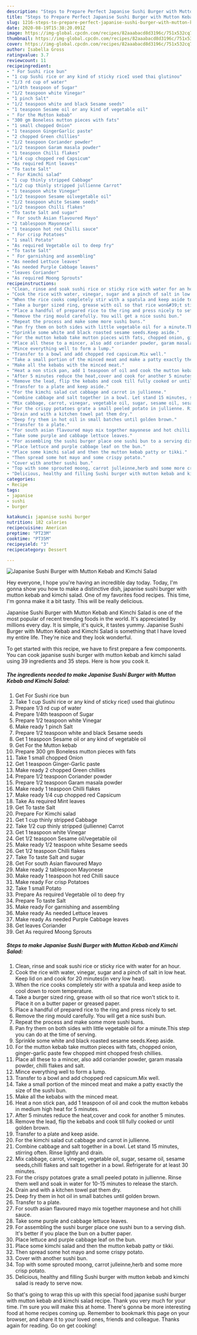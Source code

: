 ```yaml
---
description: "Steps to Prepare Perfect Japanise Sushi Burger with Mutton Kebab and Kimchi Salad"
title: "Steps to Prepare Perfect Japanise Sushi Burger with Mutton Kebab and Kimchi Salad"
slug: 1216-steps-to-prepare-perfect-japanise-sushi-burger-with-mutton-kebab-and-kimchi-salad
date: 2020-08-19T15:38:20.091Z
image: https://img-global.cpcdn.com/recipes/82aaabacd8d3196c/751x532cq70/japanise-sushi-burger-with-mutton-kebab-and-kimchi-salad-recipe-main-photo.jpg
thumbnail: https://img-global.cpcdn.com/recipes/82aaabacd8d3196c/751x532cq70/japanise-sushi-burger-with-mutton-kebab-and-kimchi-salad-recipe-main-photo.jpg
cover: https://img-global.cpcdn.com/recipes/82aaabacd8d3196c/751x532cq70/japanise-sushi-burger-with-mutton-kebab-and-kimchi-salad-recipe-main-photo.jpg
author: Isabella Gross
ratingvalue: 3.7
reviewcount: 11
recipeingredient:
- " For Sushi rice bun"
- "1 cup Sushi rice or any kind of sticky riceI used thai glutinou"
- "1/3 rd cup of water"
- "1/4th teaspoon of Sugar"
- "1/2 teaspoon white Vinegar"
- "1 pinch Salt"
- "1/2 teaspoon white and black Sesame seeds"
- "1 teaspoon Sesame oil or any kind of vegetable oil"
- " For the Mutton kebab"
- "300 gm Boneless mutton pieces with fats"
- "1 small chopped Onion"
- "1 teaspoon GingerGarlic paste"
- "2 chopped Green chillies"
- "1/2 teaspoon Coriander powder"
- "1/2 teaspoon Garam masala powder"
- "1 teaspoon Chilli flakes"
- "1/4 cup chopped red Capsicum"
- "As required Mint leaves"
- "To taste Salt"
- " For Kimchi salad"
- "1 cup thinly stripped Cabbage"
- "1/2 cup thinly stripped jullienne Carrot"
- "1 teaspoon white Vinegar"
- "1/2 teaspoon Sesame oilvegetable oil"
- "1/2 teaspoon white Sesame seeds"
- "1/2 teaspoon Chilli flakes"
- "To taste Salt and sugar"
- " For south Asian flavoured Mayo"
- "2 tablespoon Mayonese"
- "1 teaspoon hot red Chilli sauce"
- " For crisp Potatoes"
- "1 small Potato"
- "As required Vegetable oil to deep fry"
- "To taste Salt"
- " For garnishing and assembling"
- "As needed Lettuce leaves"
- "As needed Purple Cabbage leaves"
- "leaves Coriander"
- "As required Moong Sprouts"
recipeinstructions:
- "Clean, rinse and soak sushi rice or sticky rice with water for an hour."
- "Cook the rice with water, vinegar, sugar and a pinch of salt in low heat. Keep lid on and cook for 20 minutes(in very low heat)."
- "When the rice cooks completely stir with a spatula and keep aside to cool down to room temperature."
- "Take a burger sized ring, grease with oil so that rice won&#39;t stick to it. Place it on a butter paper or greased paper."
- "Place a handful of prepared rice to the ring and press nicely to set."
- "Remove the ring mould carefully. You will get a nice sushi bun."
- "Repeat the process and make some more sushi buns."
- "Pan fry them on both sides with little vegetable oil for a minute.This step you can do at the time of serving."
- "Sprinkle some white and black roasted sesame seeds.Keep aside."
- "For the mutton kebab take mutton pieces with fats, chopped onion, ginger-garlic paste few chopped mint chopped fresh chillies."
- "Place all these to a mincer, also add coriander powder, garam masala powder, chilli flakes and salt."
- "Mince everything well to form a lump."
- "Transfer to a bowl and add chopped red capsicum.Mix well."
- "Take a small portion of the minced meat and make a patty exactly the size of the sushi bun."
- "Make all the kebabs with the minced meat."
- "Heat a non stick pan, add 1 teaspoon of oil and cook the mutton kebabs in medium high heat for 5 minutes."
- "After 5 minutes reduce the heat,cover and cook for another 5 minutes."
- "Remove the lead, flip the kebabs and cook till fully cooked or until golden brown."
- "Transfer to a plate and keep aside."
- "For the kimchi salad cut cabbage and carrot in jullienne."
- "Combine cabbage and salt together in a bowl. Let stand 15 minutes, stirring often. Rinse lightly and drain."
- "Mix cabbage, carrot, vinegar, vegetable oil, sugar, sesame oil, sesame seeds,chilli flakes and salt together in a bowl. Refrigerate for at least 30 minutes."
- "For the crispy potatoes grate a small peeled potato in jullienne. Rinse them well and soak in water for 10-15 minutes to release the starch."
- "Drain and with a kitchen towel pat them dry."
- "Deep fry them in hot oil in small batches until golden brown."
- "Transfer to a plate."
- "For south asian flavoured mayo mix together mayonese and hot chilli sauce."
- "Take some purple and cabbage lettuce leaves."
- "For assembling the sushi burger place one sushi bun to a serving dish. It&#39;s better if you place the bun on a butter paper."
- "Place lettuce and purple cabbage leaf on the bun."
- "Place some kimchi salad and then the mutton kebab patty or tikki."
- "Then spread some hot mayo and some crispy potato."
- "Cover with another sushi bun."
- "Top with some sprouted moong, carrot julleinne,herb and some more crisp potato."
- "Delicious, healthy and filling Sushi burger with mutton kebab and kimchi salad is ready to serve now."
categories:
- Recipe
tags:
- japanise
- sushi
- burger

katakunci: japanise sushi burger 
nutrition: 182 calories
recipecuisine: American
preptime: "PT23M"
cooktime: "PT35M"
recipeyield: "3"
recipecategory: Dessert

---
```



![Japanise Sushi Burger with Mutton Kebab and Kimchi Salad](https://img-global.cpcdn.com/recipes/82aaabacd8d3196c/751x532cq70/japanise-sushi-burger-with-mutton-kebab-and-kimchi-salad-recipe-main-photo.jpg)

Hey everyone, I hope you're having an incredible day today. Today, I'm gonna show you how to make a distinctive dish, japanise sushi burger with mutton kebab and kimchi salad. One of my favorites food recipes. This time, I'm gonna make it a bit tasty. This will be really delicious.



Japanise Sushi Burger with Mutton Kebab and Kimchi Salad is one of the most popular of recent trending foods in the world. It's appreciated by millions every day. It is simple, it's quick, it tastes yummy. Japanise Sushi Burger with Mutton Kebab and Kimchi Salad is something that I have loved my entire life. They're nice and they look wonderful.


To get started with this recipe, we have to first prepare a few components. You can cook japanise sushi burger with mutton kebab and kimchi salad using 39 ingredients and 35 steps. Here is how you cook it.

<!--inarticleads1-->

##### The ingredients needed to make Japanise Sushi Burger with Mutton Kebab and Kimchi Salad:

1. Get  For Sushi rice bun
1. Take 1 cup Sushi rice or any kind of sticky rice(I used thai glutinou
1. Prepare 1/3 rd cup of water
1. Prepare 1/4th teaspoon of Sugar
1. Prepare 1/2 teaspoon white Vinegar
1. Make ready 1 pinch Salt
1. Prepare 1/2 teaspoon white and black Sesame seeds
1. Get 1 teaspoon Sesame oil or any kind of vegetable oil
1. Get  For the Mutton kebab
1. Prepare 300 gm Boneless mutton pieces with fats
1. Take 1 small chopped Onion
1. Get 1 teaspoon Ginger-Garlic paste
1. Make ready 2 chopped Green chillies
1. Prepare 1/2 teaspoon Coriander powder
1. Prepare 1/2 teaspoon Garam masala powder
1. Make ready 1 teaspoon Chilli flakes
1. Make ready 1/4 cup chopped red Capsicum
1. Take As required Mint leaves
1. Get To taste Salt
1. Prepare  For Kimchi salad
1. Get 1 cup thinly stripped Cabbage
1. Take 1/2 cup thinly stripped (jullienne) Carrot
1. Get 1 teaspoon white Vinegar
1. Get 1/2 teaspoon Sesame oil/vegetable oil
1. Make ready 1/2 teaspoon white Sesame seeds
1. Get 1/2 teaspoon Chilli flakes
1. Take To taste Salt and sugar
1. Get  For south Asian flavoured Mayo
1. Make ready 2 tablespoon Mayonese
1. Make ready 1 teaspoon hot red Chilli sauce
1. Make ready  For crisp Potatoes
1. Take 1 small Potato
1. Prepare As required Vegetable oil to deep fry
1. Prepare To taste Salt
1. Make ready  For garnishing and assembling
1. Make ready As needed Lettuce leaves
1. Make ready As needed Purple Cabbage leaves
1. Get leaves Coriander
1. Get As required Moong Sprouts




<!--inarticleads2-->

##### Steps to make Japanise Sushi Burger with Mutton Kebab and Kimchi Salad:

1. Clean, rinse and soak sushi rice or sticky rice with water for an hour.
1. Cook the rice with water, vinegar, sugar and a pinch of salt in low heat. Keep lid on and cook for 20 minutes(in very low heat).
1. When the rice cooks completely stir with a spatula and keep aside to cool down to room temperature.
1. Take a burger sized ring, grease with oil so that rice won&#39;t stick to it. Place it on a butter paper or greased paper.
1. Place a handful of prepared rice to the ring and press nicely to set.
1. Remove the ring mould carefully. You will get a nice sushi bun.
1. Repeat the process and make some more sushi buns.
1. Pan fry them on both sides with little vegetable oil for a minute.This step you can do at the time of serving.
1. Sprinkle some white and black roasted sesame seeds.Keep aside.
1. For the mutton kebab take mutton pieces with fats, chopped onion, ginger-garlic paste few chopped mint chopped fresh chillies.
1. Place all these to a mincer, also add coriander powder, garam masala powder, chilli flakes and salt.
1. Mince everything well to form a lump.
1. Transfer to a bowl and add chopped red capsicum.Mix well.
1. Take a small portion of the minced meat and make a patty exactly the size of the sushi bun.
1. Make all the kebabs with the minced meat.
1. Heat a non stick pan, add 1 teaspoon of oil and cook the mutton kebabs in medium high heat for 5 minutes.
1. After 5 minutes reduce the heat,cover and cook for another 5 minutes.
1. Remove the lead, flip the kebabs and cook till fully cooked or until golden brown.
1. Transfer to a plate and keep aside.
1. For the kimchi salad cut cabbage and carrot in jullienne.
1. Combine cabbage and salt together in a bowl. Let stand 15 minutes, stirring often. Rinse lightly and drain.
1. Mix cabbage, carrot, vinegar, vegetable oil, sugar, sesame oil, sesame seeds,chilli flakes and salt together in a bowl. Refrigerate for at least 30 minutes.
1. For the crispy potatoes grate a small peeled potato in jullienne. Rinse them well and soak in water for 10-15 minutes to release the starch.
1. Drain and with a kitchen towel pat them dry.
1. Deep fry them in hot oil in small batches until golden brown.
1. Transfer to a plate.
1. For south asian flavoured mayo mix together mayonese and hot chilli sauce.
1. Take some purple and cabbage lettuce leaves.
1. For assembling the sushi burger place one sushi bun to a serving dish. It&#39;s better if you place the bun on a butter paper.
1. Place lettuce and purple cabbage leaf on the bun.
1. Place some kimchi salad and then the mutton kebab patty or tikki.
1. Then spread some hot mayo and some crispy potato.
1. Cover with another sushi bun.
1. Top with some sprouted moong, carrot julleinne,herb and some more crisp potato.
1. Delicious, healthy and filling Sushi burger with mutton kebab and kimchi salad is ready to serve now.




So that's going to wrap this up with this special food japanise sushi burger with mutton kebab and kimchi salad recipe. Thank you very much for your time. I'm sure you will make this at home. There's gonna be more interesting food at home recipes coming up. Remember to bookmark this page on your browser, and share it to your loved ones, friends and colleague. Thanks again for reading. Go on get cooking!
